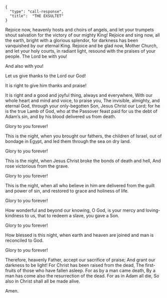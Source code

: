 ```
{
  "type": "call-response",
  "title":  "THE EXSULTET"
}
```

Rejoice now, heavenly hosts and choirs
of angels, and let your trumpets shout
salvation for the victory of our mighty
King! Rejoice and sing now, all the
earth, bright with a glorious splendor,
for darkness has been vanquished by
our eternal King. Rejoice and be glad
now, Mother Church, and let your
holy courts, in radiant light, resound
with the praises of your people.
The Lord be with you!

And also with you!

Let us give thanks to the Lord our
God!

It is right to give him thanks
and praise!

It is right and a good and joyful thing,
always and everywhere,
With our whole heart and mind and
voice, to praise you,
The invisible, almighty, and eternal
God, through your only-begotten Son,
Jesus Christ our Lord; for he is the
true Lamb of God, who at the
Passover feast paid for us the debt of
Adam’s sin, and by his blood delivered
us from death.

Glory to you forever!

This is the night, when you brought
our fathers, the children of Israel, out
of bondage in Egypt, and led them
through the sea on dry land.

Glory to you forever!

This is the night, when Jesus Christ
broke the bonds of death and hell,
And rose victorious from the grave.

Glory to you forever!

This is the night, when all who believe
in him are delivered from the guilt and
power of sin, and restored to grace
and holiness of life.

Glory to you forever!

How wonderful and beyond our
knowing, O God, is your mercy and
loving-kindness to us, that to redeem a
slave, you gave a Son.

Glory to you forever!

How blessed is this night, when earth
and heaven are joined and man is
reconciled to God.

Glory to you forever!

Therefore, heavenly Father, accept our
sacrifice of praise; And grant our
darkness to be light!
For Christ has been raised from
the dead,
The first-fruits of those who have
fallen asleep.
For as by a man came death,
By a man has come also the
resurrection of the dead. For as in
Adam all die,
So also in Christ shall all be
made alive.

Amen.
